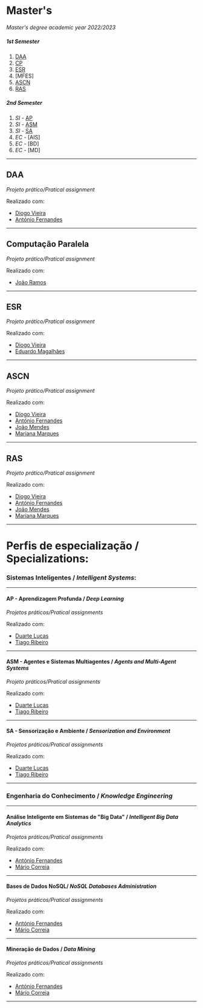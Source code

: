 # Master's

_Master's degree academic year 2022/2023_


##### 1st Semester

1. [DAA](https://github.com/joaotorres01/Masters/tree/main/DAA)
2. [CP](https://github.com/joaotorres01/Masters/tree/main/CP)
3. [ESR](https://github.com/joaotorres01/Masters/tree/main/ESR)
4. [MFES]
5. [ASCN](https://github.com/joaotorres01/Masters/tree/main/ASCN)
6. [RAS](https://github.com/joaotorres01/Masters/tree/main/RAS)

##### 2nd Semester

1. *SI* - [AP](https://github.com/joaotorres01/Masters/tree/main/AP)
2. *SI* - [ASM](https://github.com/joaotorres01/Masters/tree/main/ASM)
3. *SI* - [SA](https://github.com/joaotorres01/Masters/tree/main/SA)
4. *EC* - [AIS]
5. *EC* - [BD]
6. *EC* - [MD]

---

## DAA

_Projeto prático/Pratical assignment_

Realizado com:
* [Diogo Vieira](https://github.com/DiogoVieira63) 
* [António Fernandes](https://github.com/antoniolmf)


---

## Computação Paralela

_Projeto prático/Pratical assignment_

Realizado com:
* [João Ramos](https://github.com/JoaoRamoss)

---

## ESR 
_Projeto prático/Pratical assignment_

Realizado com:
* [Diogo Vieira](https://github.com/DiogoVieira63) 
* [Eduardo Magalhães](https://github.com/edumagalhaes10)


---

## ASCN   
_Projeto prático/Pratical assignment_

Realizado com:
* [Diogo Vieira](https://github.com/DiogoVieira63) 
* [António Fernandes](https://github.com/antoniolmf)
* [João Mendes](https://github.com/joaopsmendes)
* [Mariana Marques](https://github.com/marianarmarques)

---

## RAS   
_Projeto prático/Pratical assignment_

Realizado com:
* [Diogo Vieira](https://github.com/DiogoVieira63) 
* [António Fernandes](https://github.com/antoniolmf)
* [João Mendes](https://github.com/joaopsmendes)
* [Mariana Marques](https://github.com/marianarmarques)


---

# Perfis de especialização / Specializations:

### **Sistemas Inteligentes** / **_Intelligent Systems_**:

---

#### AP - Aprendizagem Profunda / *Deep Learning*
_Projetos práticos/Pratical assignments_

Realizado com:
* [Duarte Lucas](https://github.com/DuarteAugustoRodriguesLucas)
* [Tiago Ribeiro](https://github.com/tiagoribeiro2001)


---

#### ASM - Agentes e Sistemas Multiagentes / *Agents and Multi-Agent Systems*
_Projeto práticos/Pratical assignments_

Realizado com:
* [Duarte Lucas](https://github.com/DuarteAugustoRodriguesLucas)
* [Tiago Ribeiro](https://github.com/tiagoribeiro2001)

---

#### SA - Sensorização e Ambiente / *Sensorization and Environment*
_Projetos práticos/Pratical assignments_

Realizado com:
* [Duarte Lucas](https://github.com/DuarteAugustoRodriguesLucas)
* [Tiago Ribeiro](https://github.com/tiagoribeiro2001)


---


### **Engenharia do Conhecimento** / **_Knowledge Engineering_** 

---

####  Análise Inteligente em Sistemas de "Big Data" / *Intelligent Big Data Analytics*
_Projetos práticos/Pratical assignments_

Realizado com:
* [António Fernandes](https://github.com/antoniolmf)
* [Mário Correia](https://github.com/mariopcorreia)


---

#### Bases de Dados NoSQL/ *NoSQL Databases Administration*
_Projetos práticos/Pratical assignments_

Realizado com:
* [António Fernandes](https://github.com/antoniolmf)
* [Mário Correia](https://github.com/mariopcorreia)

---

#### Mineração de Dados / *Data Mining*
_Projetos práticos/Pratical assignments_

Realizado com:
* [António Fernandes](https://github.com/antoniolmf)
* [Mário Correia](https://github.com/mariopcorreia)

---
